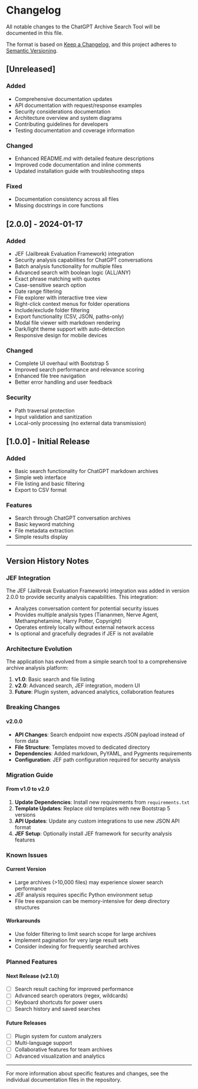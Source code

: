 # Changelog

All notable changes to the ChatGPT Archive Search Tool will be documented in this file.

The format is based on [Keep a Changelog](https://keepachangelog.com/en/1.0.0/),
and this project adheres to [Semantic Versioning](https://semver.org/spec/v2.0.0.html).

## [Unreleased]

### Added
- Comprehensive documentation updates
- API documentation with request/response examples
- Security considerations documentation
- Architecture overview and system diagrams
- Contributing guidelines for developers
- Testing documentation and coverage information

### Changed
- Enhanced README.md with detailed feature descriptions
- Improved code documentation and inline comments
- Updated installation guide with troubleshooting steps

### Fixed
- Documentation consistency across all files
- Missing docstrings in core functions

## [2.0.0] - 2024-01-17

### Added
- JEF (Jailbreak Evaluation Framework) integration
- Security analysis capabilities for ChatGPT conversations
- Batch analysis functionality for multiple files
- Advanced search with boolean logic (ALL/ANY)
- Exact phrase matching with quotes
- Case-sensitive search option
- Date range filtering
- File explorer with interactive tree view
- Right-click context menus for folder operations
- Include/exclude folder filtering
- Export functionality (CSV, JSON, paths-only)
- Modal file viewer with markdown rendering
- Dark/light theme support with auto-detection
- Responsive design for mobile devices

### Changed
- Complete UI overhaul with Bootstrap 5
- Improved search performance and relevance scoring
- Enhanced file tree navigation
- Better error handling and user feedback

### Security
- Path traversal protection
- Input validation and sanitization
- Local-only processing (no external data transmission)

## [1.0.0] - Initial Release

### Added
- Basic search functionality for ChatGPT markdown archives
- Simple web interface
- File listing and basic filtering
- Export to CSV format

### Features
- Search through ChatGPT conversation archives
- Basic keyword matching
- File metadata extraction
- Simple results display

---

## Version History Notes

### JEF Integration
The JEF (Jailbreak Evaluation Framework) integration was added in version 2.0.0 to provide security analysis capabilities. This integration:

- Analyzes conversation content for potential security issues
- Provides multiple analysis types (Tiananmen, Nerve Agent, Methamphetamine, Harry Potter, Copyright)
- Operates entirely locally without external network access
- Is optional and gracefully degrades if JEF is not available

### Architecture Evolution
The application has evolved from a simple search tool to a comprehensive archive analysis platform:

1. **v1.0**: Basic search and file listing
2. **v2.0**: Advanced search, JEF integration, modern UI
3. **Future**: Plugin system, advanced analytics, collaboration features

### Breaking Changes

#### v2.0.0
- **API Changes**: Search endpoint now expects JSON payload instead of form data
- **File Structure**: Templates moved to dedicated directory
- **Dependencies**: Added markdown, PyYAML, and Pygments requirements
- **Configuration**: JEF path configuration required for security analysis

### Migration Guide

#### From v1.0 to v2.0
1. **Update Dependencies**: Install new requirements from `requirements.txt`
2. **Template Updates**: Replace old templates with new Bootstrap 5 versions
3. **API Updates**: Update any custom integrations to use new JSON API format
4. **JEF Setup**: Optionally install JEF framework for security analysis features

### Known Issues

#### Current Version
- Large archives (>10,000 files) may experience slower search performance
- JEF analysis requires specific Python environment setup
- File tree expansion can be memory-intensive for deep directory structures

#### Workarounds
- Use folder filtering to limit search scope for large archives
- Implement pagination for very large result sets
- Consider indexing for frequently searched archives

### Planned Features

#### Next Release (v2.1.0)
- [ ] Search result caching for improved performance
- [ ] Advanced search operators (regex, wildcards)
- [ ] Keyboard shortcuts for power users
- [ ] Search history and saved searches

#### Future Releases
- [ ] Plugin system for custom analyzers
- [ ] Multi-language support
- [ ] Collaborative features for team archives
- [ ] Advanced visualization and analytics

---

For more information about specific features and changes, see the individual documentation files in the repository.